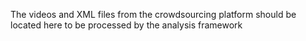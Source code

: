 The videos and XML files from the crowdsourcing platform should be located here to be processed by the analysis framework

